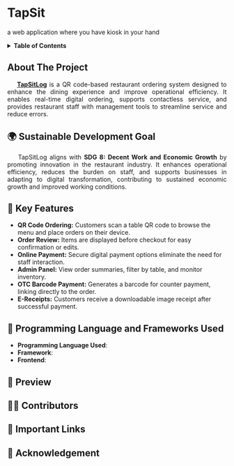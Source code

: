 # TapSit
a web application where you have kiosk in your hand

<details>
  <summary><strong>Table of Contents</strong></summary>
  <ol>
    <li>
      <a href="#about-the-project">About The Project</a>
      <ul>
        <li><a href="#sdg">Sustainable Developement Goal</a></li>
      </ul>
    </li>
    <li><a href="#features">Key Features</a></li>
    <li><a href="#framework">Programming Language and Frameworks Used</a></li>
    <li><a href="#preview">Preview</a></li>
    <li><a href="#contributing">Contributors</a></li>
    <li><a href="#links">Important Links</a></li>
    <li><a href="#acknowledgments">Acknowledegments</a></li>
  </ol>
</details>

<h2 id="about-the-project"> About The Project </h2>
<p align="justify">
  &nbsp;&nbsp;&nbsp;&nbsp;<a href="#top"><strong>TapSitLog</strong></a> is a QR code-based restaurant ordering system designed to enhance the dining experience and improve operational efficiency. 
It enables real-time digital ordering, supports contactless service, and provides restaurant staff with management tools to streamline service and reduce errors.
</p>

<!-- SUSTAINABLE DEVELOPMENT GOAL -->
<h2 id="sdg">🌍 Sustainable Development Goal </h2>
<p align="justify">
  &nbsp;&nbsp;&nbsp;&nbsp;TapSitLog aligns with <strong>SDG 8: Decent Work and Economic Growth</strong> by promoting innovation in the restaurant industry. 
It enhances operational efficiency, reduces the burden on staff, and supports businesses in adapting to digital transformation, 
contributing to sustained economic growth and improved working conditions.
</p>
<!-- KEY FEATURES -->
<h2 id="features">🔑 Key Features </h2>
<ul>
  <li><strong>QR Code Ordering:</strong> Customers scan a table QR code to browse the menu and place orders on their device.</li>
  <li><strong>Order Review:</strong> Items are displayed before checkout for easy confirmation or edits.</li>
  <li><strong>Online Payment:</strong> Secure digital payment options eliminate the need for staff interaction.</li>
  <li><strong>Admin Panel:</strong> View order summaries, filter by table, and monitor inventory.</li>
  <li><strong>OTC Barcode Payment:</strong> Generates a barcode for counter payment, linking directly to the order.</li>
  <li><strong>E-Receipts:</strong> Customers receive a downloadable image receipt after successful payment.</li>
</ul>

<!-- Programming Language and Frameworks Used -->
## 🤖 Programming Language and Frameworks Used
- **Programming Language Used**:
- **Framework**:
- **Frontend**: 

<!-- PREVIEW -->
<h2 id="preview">🫣 Preview </h2>

<!-- CONTRIBUTORS --> 
<h2 id="contributing">👩‍💻 Contributors</h2> 

<!-- IMPORTANT LINKS -->
<h2 id="links">🔗 Important Links </h2>

<!-- ACKNOLEDGEMENT -->
<h2 id="acknowledgments">🙏 Acknowledgement </h2>
